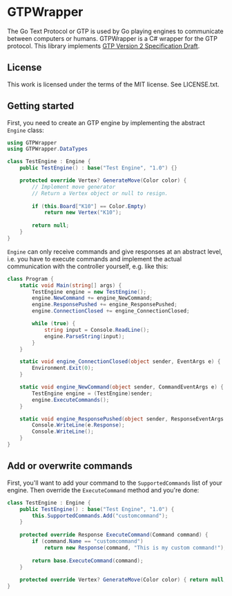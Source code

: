 GTPWrapper
==========

The Go Text Protocol or GTP is used by Go playing engines to communicate between computers or humans. GTPWrapper is a C# wrapper for the GTP protocol. This library implements [GTP Version 2 Specification Draft](http://www.lysator.liu.se/~gunnar/gtp/).

License
-------

This work is licensed under the terms of the MIT license. See LICENSE.txt.

Getting started
---------------

First, you need to create an GTP engine by implementing the abstract `Engine` class:

```c#
using GTPWrapper
using GTPWrapper.DataTypes

class TestEngine : Engine {
    public TestEngine() : base("Test Engine", "1.0") {}

    protected override Vertex? GenerateMove(Color color) {
        // Implement move generator
        // Return a Vertex object or null to resign.
        
        if (this.Board["K10"] == Color.Empty)
            return new Vertex("K10");
        
        return null;
    }
}
```

`Engine` can only receive commands and give responses at an abstract level, i.e. you have to execute commands and implement the actual communication with the controller yourself, e.g. like this:

```c#
class Program {
    static void Main(string[] args) {
        TestEngine engine = new TestEngine();
        engine.NewCommand += engine_NewCommand;
        engine.ResponsePushed += engine_ResponsePushed;
        engine.ConnectionClosed += engine_ConnectionClosed;

        while (true) {
            string input = Console.ReadLine();
            engine.ParseString(input);
        }
    }

    static void engine_ConnectionClosed(object sender, EventArgs e) {
        Environment.Exit(0);
    }

    static void engine_NewCommand(object sender, CommandEventArgs e) {
        TestEngine engine = (TestEngine)sender;
        engine.ExecuteCommands();
    }

    static void engine_ResponsePushed(object sender, ResponseEventArgs e) {
        Console.WriteLine(e.Response);
        Console.WriteLine();
    }
}
```

Add or overwrite commands
-------------------------

First, you'll want to add your command to the `SupportedCommands` list of your engine. Then override the `ExecuteCommand` method and you're done:

```c#
class TestEngine : Engine {
    public TestEngine() : base("Test Engine", "1.0") {
        this.SupportedCommands.Add("customcommand");
    }
    
    protected override Response ExecuteCommand(Command command) {
        if (command.Name == "customcommand")
            return new Response(command, "This is my custom command!");
        
        return base.ExecuteCommand(command);
    }
    
    protected override Vertex? GenerateMove(Color color) { return null; }
}
```
